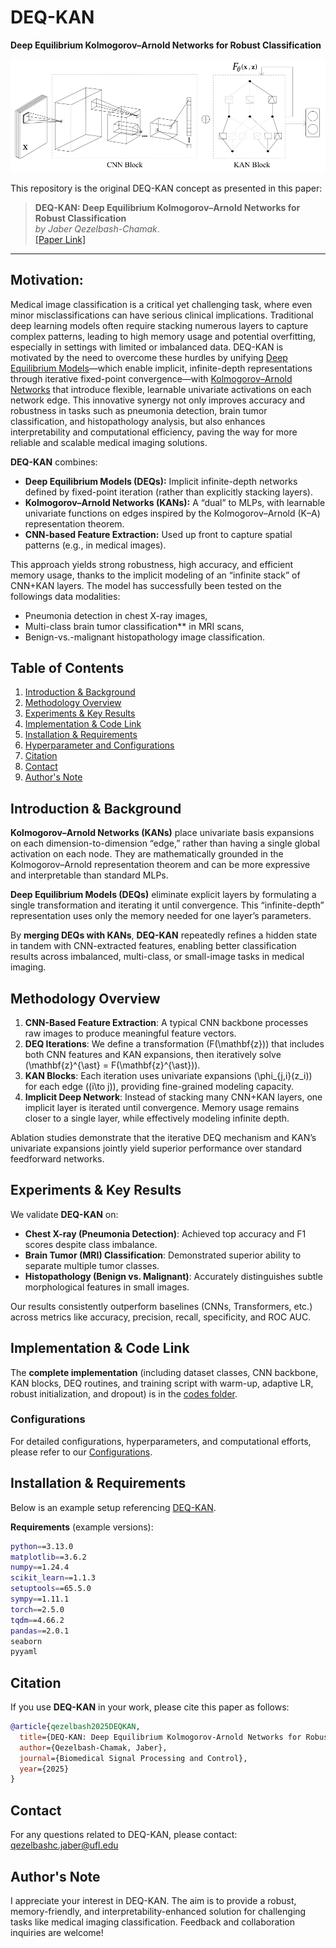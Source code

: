 # DEQ-KAN
**Deep Equilibrium Kolmogorov–Arnold Networks for Robust Classification**



<img width="800" alt="kan_plot" src="https://github.com/JaberQezelbash/DEQ-KAN/blob/main/assets/DEQ-KAN.svg">


This repository is the original DEQ-KAN concept as presented in this paper:

> **DEQ-KAN: Deep Equilibrium Kolmogorov–Arnold Networks for Robust Classification**  
> *by Jaber Qezelbash-Chamak*.  
> [[Paper Link]](https://github.com/JaberQezelbash/DEQ-KAN)

---



## Motivation:
Medical image classification is a critical yet challenging task, where even minor misclassifications can have serious clinical implications. Traditional deep learning models often require stacking numerous layers to capture complex patterns, leading to high memory usage and potential overfitting, especially in settings with limited or imbalanced data. DEQ-KAN is motivated by the need to overcome these hurdles by unifying [Deep Equilibrium Models](https://arxiv.org/abs/1909.01377)—which enable implicit, infinite-depth representations through iterative fixed-point convergence—with [Kolmogorov–Arnold Networks](https://arxiv.org/abs/2404.19756) that introduce flexible, learnable univariate activations on each network edge. This innovative synergy not only improves accuracy and robustness in tasks such as pneumonia detection, brain tumor classification, and histopathology analysis, but also enhances interpretability and computational efficiency, paving the way for more reliable and scalable medical imaging solutions.


**DEQ-KAN** combines:
- **Deep Equilibrium Models (DEQs):** Implicit infinite-depth networks defined by fixed-point iteration (rather than explicitly stacking layers).
- **Kolmogorov–Arnold Networks (KANs):** A “dual” to MLPs, with learnable univariate functions on edges inspired by the Kolmogorov–Arnold (K–A) representation theorem.
- **CNN-based Feature Extraction:** Used up front to capture spatial patterns (e.g., in medical images).

This approach yields strong robustness, high accuracy, and efficient memory usage, thanks to the implicit modeling of an “infinite stack” of CNN+KAN layers. The model has successfully been tested on the followings data modalities:
- Pneumonia detection in chest X-ray images,
- Multi-class brain tumor classification** in MRI scans,
- Benign-vs.-malignant histopathology image classification.



## Table of Contents

1. [Introduction & Background](#introduction--background)  
2. [Methodology Overview](#methodology-overview)  
3. [Experiments & Key Results](#experiments--key-results)  
4. [Implementation & Code Link](#implementation--code-link)  
5. [Installation & Requirements](#installation--requirements)  
6. [Hyperparameter and Configurations](#configurations)  
7. [Citation](#citation)  
8. [Contact](#contact)  
9. [Author's Note](#authors-note)



## Introduction & Background

**Kolmogorov–Arnold Networks (KANs)** place univariate basis expansions on each dimension-to-dimension “edge,” rather than having a single global activation on each node. They are mathematically grounded in the Kolmogorov–Arnold representation theorem and can be more expressive and interpretable than standard MLPs.

**Deep Equilibrium Models (DEQs)** eliminate explicit layers by formulating a single transformation and iterating it until convergence. This “infinite-depth” representation uses only the memory needed for one layer’s parameters.

By **merging DEQs with KANs**, **DEQ-KAN** repeatedly refines a hidden state in tandem with CNN-extracted features, enabling better classification results across imbalanced, multi-class, or small-image tasks in medical imaging.



## Methodology Overview

1. **CNN-Based Feature Extraction**: A typical CNN backbone processes raw images to produce meaningful feature vectors.  
2. **DEQ Iterations**: We define a transformation \(F(\mathbf{z})\) that includes both CNN features and KAN expansions, then iteratively solve \(\mathbf{z}^{\ast} = F(\mathbf{z}^{\ast})\).  
3. **KAN Blocks**: Each iteration uses univariate expansions \(\phi_{j,i}(z_i)\) for each edge \((i\to j)\), providing fine-grained modeling capacity.  
4. **Implicit Deep Network**: Instead of stacking many CNN+KAN layers, one implicit layer is iterated until convergence. Memory usage remains closer to a single layer, while effectively modeling infinite depth.

Ablation studies demonstrate that the iterative DEQ mechanism and KAN’s univariate expansions jointly yield superior performance over standard feedforward networks.



## Experiments & Key Results

We validate **DEQ-KAN** on:

- **Chest X-ray (Pneumonia Detection)**: Achieved top accuracy and F1 scores despite class imbalance.  
- **Brain Tumor (MRI) Classification**: Demonstrated superior ability to separate multiple tumor classes.  
- **Histopathology (Benign vs. Malignant)**: Accurately distinguishes subtle morphological features in small images.

Our results consistently outperform baselines (CNNs, Transformers, etc.) across metrics like accuracy, precision, recall, specificity, and ROC AUC.



## Implementation & Code Link

The **complete implementation** (including dataset classes, CNN backbone, KAN blocks, DEQ routines, and training script with warm-up, adaptive LR, robust initialization, and dropout) is in the [codes folder](https://github.com/JaberQezelbash/DEQ-KAN/blob/main/codes).  

### Configurations 

For detailed configurations, hyperparameters, and computational efforts, please refer to our [Configurations](assets/configurations.md).



## Installation & Requirements

Below is an example setup referencing [DEQ-KAN](https://github.com/JaberQezelbash/DEQ-KAN/).

**Requirements** (example versions):
```bash
python==3.13.0
matplotlib==3.6.2
numpy==1.24.4
scikit_learn==1.1.3
setuptools==65.5.0
sympy==1.11.1
torch==2.5.0
tqdm==4.66.2
pandas==2.0.1
seaborn
pyyaml

```




## Citation

If you use **DEQ-KAN** in your work, please cite this paper as follows:

```bibtex
@article{qezelbash2025DEQKAN,
  title={DEQ-KAN: Deep Equilibrium Kolmogorov-Arnold Networks for Robust Classification},
  author={Qezelbash-Chamak, Jaber},
  journal={Biomedical Signal Processing and Control},
  year={2025}
}
```

## Contact
For any questions related to DEQ-KAN, please contact:
[qezelbashc.jaber@ufl.edu](qezelbashc.jaber@ufl.edu)


## Author's Note
I appreciate your interest in DEQ-KAN. 
The aim is to provide a robust, memory-friendly, and interpretability-enhanced solution for challenging tasks like medical imaging classification. 
Feedback and collaboration inquiries are welcome!
